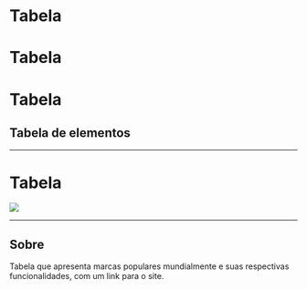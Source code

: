 # Tabela
# Tabela
# Tabela


## Tabela de elementos
---
# Tabela
![](./img/Captura%20de%20Tela%202024-09-25%20%C3%A0s%2017.04.14.png)

---

## Sobre 
 Tabela que apresenta marcas populares mundialmente e suas respectivas funcionalidades, com um link para o site.